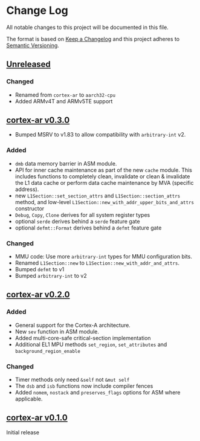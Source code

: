 # Change Log

All notable changes to this project will be documented in this file.

The format is based on [Keep a Changelog](http://keepachangelog.com/)
and this project adheres to [Semantic Versioning](http://semver.org/).

## [Unreleased]

### Changed

- Renamed from `cortex-ar` to `aarch32-cpu`
- Added ARMv4T and ARMv5TE support

## [cortex-ar v0.3.0]

- Bumped MSRV to v1.83 to allow compatibility with `arbitrary-int` v2.

### Added

- `dmb` data memory barrier in ASM module.
- API for inner cache maintenance as part of the new `cache` module. This
  includes functions to completely clean, invalidate or clean & invalidate the
  L1 data cache or perform data cache maintenance by MVA (specific address).
- new  `L1Section::set_section_attrs` and `L1Section::section_attrs` method,
  and low-level `L1Section::new_with_addr_upper_bits_and_attrs` constructor
- `Debug`, `Copy`, `Clone` derives for all system register types
- optional `serde` derives behind a `serde` feature gate
- optional `defmt::Format` derives behind a `defmt` feature gate

### Changed

- MMU code: Use more `arbitrary-int` types for MMU configuration bits.
- Renamed `L1Section::new` to `L1Section::new_with_addr_and_attrs`.
- Bumped `defmt` to v1
- Bumped `arbitrary-int` to v2

## [cortex-ar v0.2.0]

### Added

- General support for the Cortex-A architecture.
- New `sev` function in ASM module.
- Added multi-core-safe critical-section implementation
- Additional EL1 MPU methods `set_region`, `set_attributes` and `background_region_enable`

### Changed

- Timer methods only need `&self` not `&mut self`
- The `dsb` and `isb` functions now include compiler fences
- Added `nomem`, `nostack` and `preserves_flags` options for ASM where applicable.

## [cortex-ar v0.1.0]

Initial release

[Unreleased]: https://github.com/rust-embedded/aarch32/compare/cortex-ar-v0.3.0...HEAD
[cortex-ar v0.3.0]: https://github.com/rust-embedded/aarch32/compare/cortex-ar-v0.2.0...cortex-ar-v0.3.0
[cortex-ar v0.2.0]: https://github.com/rust-embedded/aarch32/compare/cortex-ar-v0.1.0...cortex-ar-v0.2.0
[cortex-ar v0.1.0]: https://github.com/rust-embedded/aarch32/releases/tag/cortex-ar-v0.1.0
